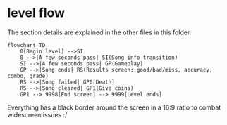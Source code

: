 # level flow
The section details are explained in the other files in this folder.

```mermaid
flowchart TD
    0[Begin level] -->SI
    0 -->|A few seconds pass| SI(Song info transition)
    SI -->|A few seconds pass| GP(Gameplay)
    GP -->|Song ends| RS(Results screen: good/bad/miss, accuracy, combo, grade)
    RS -->|Song failed| GP0[Death]
    RS -->|Song cleared| GP1(Give coins)
    GP1 --> 9998[End screen] --> 9999[Level ends]
```

Everything has a black border around the screen in a 16:9 ratio to combat widescreen issues :/
